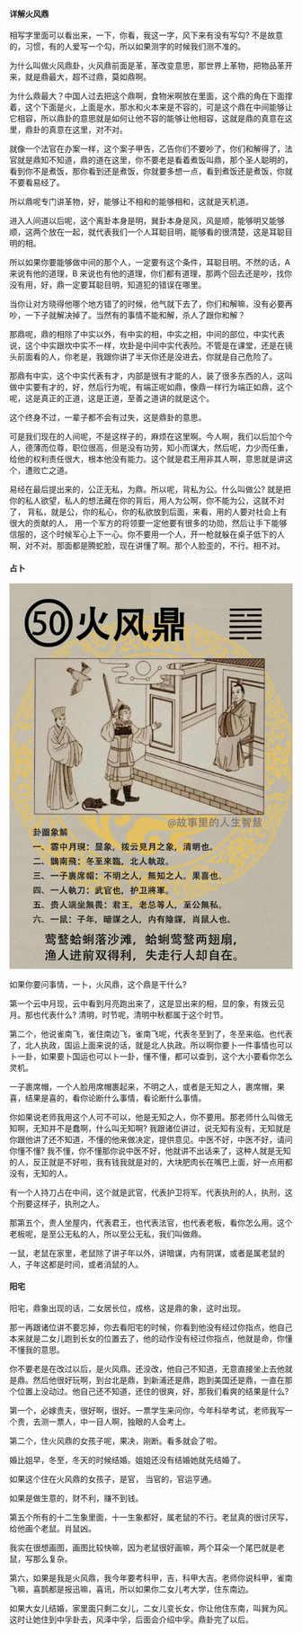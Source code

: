 #### 详解火风鼎

相写字里面可以看出来，一下，你看，我这一字，风下来有没有写勾? 不是故意的，习惯，有的人爱写一个勾，所以如果测字的时候我们测不准的。

为什么叫做火风鼎卦，火风鼎前面是革，革改变意思，那世界上革物，把物品革开来，就是鼎最大，超不过鼎，莫如鼎啊。

为什么鼎最大？中国人过去把这个鼎啊，食物米啊放在里面，这个鼎的角在下面撑着，这个下面是火，上面是水，那水和火本来是不容的，可是这个鼎在中间能够让它相容，所以鼎卦的意思就是如何让他不容的能够让他相容，这就是鼎的真意在这里，鼎卦的真意在这里，对不对。

就像一个法官在办案一样，这个案子甲告，乙告你们不要吵了，你们和解得了，法官就是鼎知不知道，鼎的道在这里，你不要老是看着煮饭叫鼎，那个圣人聪明的，看到你不是煮饭，那你看到还是煮饭，你就要多想一点，看到煮饭还是煮饭，你就不要看易经了。

所以鼎呢专门讲革物，好，能够让不相和的能够相和，这就是天机道。

进入人间道以后呢，这个离卦本身是明，巽卦本身是风，风是顺，能够明又能够顺，这两个放在一起，就代表我们一个人耳聪目明，能够看的很清楚，这是耳聪目明的相。

所以如果你要能够做中间的那个人，一定要有这个条件，耳聪目明。不然的话，A 来说有他的道理，B 来说也有他的道理，你们都有道理，那两个回去还是吵，找你没有用，好，鼎一定要耳聪目明，知道犯的错误在哪里。

当你让对方晓得他哪个地方错了的时候，他气就下去了，你们和解嘛，没有必要再吵，一下子就解决掉了。当然有的事情不能和解，杀人了跟你和解？

那鼎呢，鼎的相除了中实以外，有中实的相，中实之相，中间的部位，中实代表说，这个中实跟坎中实不一样，坎卦是中间中实代表险。不管是在课堂，还是在镜头前面看的人，你老是，我跟你讲了半天你还是没进去，你就是自己危险了。

那鼎有中实，这个中实代表有才，内部是很有才能的人，装了很多东西的人，这叫做中实要有才的，好，然后行为呢，有端正呢如鼎，像鼎一样行为端正如鼎，这个呢，这是真正的正道，这是正道，至善之道讲的就是这个。

这个终身不过，一辈子都不会有过失，这是鼎卦的意思。

可是我们现在的人间呢，不是这样子的，麻烦在这里啊。今人啊，我们以后加个今人，德薄而位尊，职位很高，但是没有功劳，知小而谋大，然后呢，力少而任重，给他的权利责任很大，根本他没有能力。这个就是君王用非其人啊，意思就是讲这个，遭败亡之道。 

易经在最后提出来的，公正无私，为鼎。所以呢，背私为公。什么叫做公? 就是把你的私人欲望，私人的想法藏在你的背后，用人为公啊，你不能为公，这就不对了， 背私，就是公，你的私心，你的私欲放到后面，来看，用的人要对社会上有很大的贡献的人， 用一个军方的将领要一定他要有很多的功勋，然后让手下能够信服的，这个时候军心上下一心。你不要用一个人，开一枪就躲在桌子低下的人啊，对不对。那面都是腾蛇脸，现在讲懂了啊。那个人脸歪的，不行。相不对。

#### 占卜

![图片](../img/火风鼎.jpg)

如果你要问事情，一卜，火风鼎，这个鼎是干什么? 

第一个云中月现，云中看到月亮跑出来了，这是显出来的相，显的象，有拨云见月。那也代表什么? 清明，时节呢，清明中秋都属于这个时节。

第二个，他说雀南飞，雀住南边飞，雀南飞呢，代表冬至到了，冬至来临。也代表了，北人执政，国运上面来说的话，就是北人执政。所以啊你要卜一件事情也可以卜一卦，如果要卜国运也可以卜一卦，懂不懂，都可以查到，这个大小要看你怎么灵机。

一子裹席帽，一个人脸用席帽裹起来，不明之人，或者是无知之人，裹席帽，果喜，结果是喜的，看你论断什么事情，看论断什么事情。

你如果说老师我用这个人可不可以，他是无知之人，你不要用。那老师什么叫做无知啊，无知并不是蠢啊，什么叫无知啊? 我跟诸位讲过，说无知有没有，无知就是你跟他讲了还不知道，不懂的他来做决定，提供意见。中医不好，中医不好，请问你懂不懂? 我不懂，你不懂那你说中医不好，他就讲不出话来了，这种人就是无知的人，反正就是不好啦，我有钱我就是对的，大块肥肉长在嘴巴上面，好一点用都没有，无知的人。

有一个人持刀占在中间，这个就是武官，代表护卫将军。代表执刑的人，执刑，这个刑要这样子，执刑之人。

那第五个，贵人坐屋内，代表君王，也代表法官，也代表老板，看你怎么用。这个老板呢，是至公无私的人，所以至公无私，我们叫做鼎。

一鼠，老鼠在家里，老鼠除了讲子年以外，讲暗谋，内有阴谋，或者是属老鼠的人，子年这都是时间，或者消鼠的人。 

#### 阳宅

阳宅，鼎象出现的话，二女居长位，成格，这是鼎的象，这时出现。

那一再跟诸位讲不要忘掉，你去看阳宅的时候，你看到他没有经过你指点，他自己本来就是二女儿跑到长女的位置去了，他的动作没有经过你指点，他就是命，你懂不懂我的意思。

你不要老是在改过以后，是火风鼎。还没改，他自己不知道，无意直接坐上去他就是鼎。然后他很好玩啊，到台北是鼎，到新浦还是鼎，跑到美国还是鼎，一直在那个位置上没动过。他自己还不知道，还住的很爽，好，那我们看爽的结果是什么? 

第一个，必嫁贵夫，很好啊，很好。一票学生来问你，今年科举考试，老师我写一个贵，去测一票人，中一目人啊，独眼的人会考上。

第二个，住火风鼎的女孩子呢，果决，刚断。看多就会了啦。

婚比姐早，冬至，冬天的时候结婚。姐姐还没有结婚她就先结婚了。

如果这个住在火风鼎的女孩子，是官， 当官的，官运亨通。

如果是做生意的，财不利，赚不到钱。

第五个所有的十二生象里面，十一生象都好，属老鼠的不行。老鼠真的很讨厌写，给他画个老鼠。肖鼠凶。

我实在很想画图，画图比较快嘛，因为老鼠很好画嘛，两个耳朵一个尾巴就是老鼠，写那么复杂。

第六，如果是我是火风鼎，我今年要考科甲，吉，科甲大吉。老师你说科甲，雀南飞嘛，喜鹊都是报迅嘛，喜讯，所以如果你二女儿考大学，住东南边。

如果大女儿结婚，家里面只剩二女儿，二女儿变长女，你让他住东南，叫巽为风。这时让她住到中孚卦去，风泽中孚，后面会介绍中孚。鼎卦完了以后。